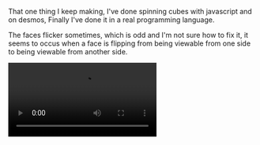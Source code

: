 That one thing I keep making, I've done spinning cubes with javascript and on desmos, Finally I've done it in a real programming language.

The faces flicker sometimes, which is odd and I'm not sure how to fix it, it seems to occus when a face is flipping from being viewable from one side to being viewable from another side.

![](video.mp4)
